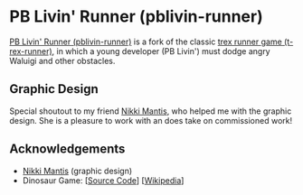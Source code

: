 # PB Livin' Runner (pblivin-runner)

[PB Livin' Runner (pblivin-runner)](https://pblivin0x.github.io/pblivin-runner/) is a fork of the classic [trex runner game (t-rex-runner)](https://wayou.github.io/t-rex-runner/), in which a young developer (PB Livin') must dodge angry Waluigi and other obstacles. 

## Graphic Design 

Special shoutout to my friend [Nikki Mantis](https://www.nikkimantis.com/), who helped me with the graphic design. She is a pleasure to work with an does take on commissioned work!

## Acknowledgements
* [Nikki Mantis](https://www.nikkimantis.com/) (graphic design)
* Dinosaur Game: [[Source Code](https://cs.chromium.org/chromium/src/components/neterror/resources/offline.js?q=t-rex+package:%5Echromium$&dr=C&l=7)] [[Wikipedia](https://en.wikipedia.org/wiki/Dinosaur_Game)]

